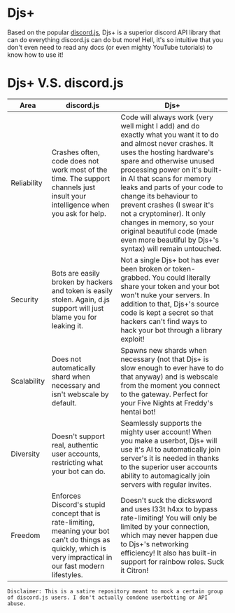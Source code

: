 # Djs+

Based on the popular [discord.js](https://github.com/discordjs/discord.js/), Djs+ is a superior discord API library that can do everything discord.js can do but more! Hell, it's so intuitive that you don't even need to read any docs (or even mighty YouTube tutorials) to know how to use it!

# Djs+ V.S. discord.js

Area | discord.js | Djs+
---- | ------ | ------
Reliability | Crashes often, code does not work most of the time. The support channels just insult your intelligence when you ask for help. | Code will always work (very well might I add) and do exactly what you want it to do and almost never crashes. It uses the hosting hardware's spare and otherwise unused processing power on it's built-in AI that scans for memory leaks and parts of your code to change its behaviour to prevent crashes (I swear it's not a cryptominer). It only changes in memory, so your original beautiful code (made even more beautiful by Djs+'s syntax) will remain untouched.
Security | Bots are easily broken by hackers and token is easily stolen. Again, d.js support will just blame you for leaking it. | Not a single Djs+ bot has ever been broken or token-grabbed. You could literally share your token and your bot won't nuke your servers. In addition to that, Djs+'s source code is kept a secret so that hackers can't find ways to hack your bot through a library exploit!
Scalability | Does not automatically shard when necessary and isn't webscale by default. | Spawns new shards when necessary (not that Djs+ is slow enough to ever have to do that anyway) and is webscale from the moment you connect to the gateway. Perfect for your Five Nights at Freddy's hentai bot!
Diversity | Doesn't support real, authentic user accounts, restricting what your bot can do. | Seamlessly supports the mighty user account! When you make a userbot, Djs+ will use it's AI to automatically join server's it is needed in thanks to the superior user accounts ability to automagically join servers with regular invites.
Freedom | Enforces Discord's stupid concept that is rate-limiting, meaning your bot can't do things as quickly, which is very impractical in our fast modern lifestyles. | Doesn't suck the dicksword and uses l33t h4xx to bypass rate-limiting! You will only be limited by your connection, which may never happen due to Djs+'s networking efficiency! It also has built-in support for rainbow roles. Suck it Citron!

`Disclaimer: This is a satire repository meant to mock a certain group of discord.js users. I don't actually condone userbotting or API abuse.`
